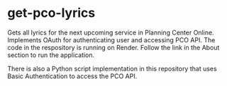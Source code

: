 # get-pco-lyrics
Gets all lyrics for the next upcoming service in Planning Center Online.
Implements OAuth for authenticating user and accessing PCO API.
The code in the respository is running on Render. Follow the link in the About section to run the application.

There is also a Python script implementation in this repository that uses Basic Authentication to access the PCO API.
